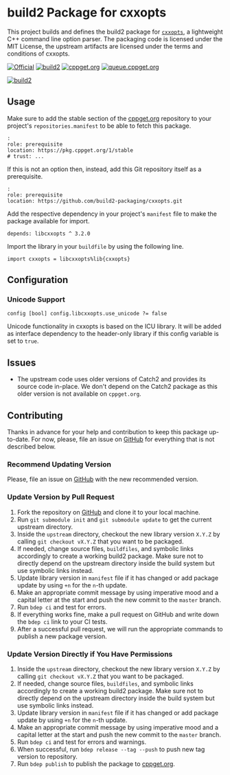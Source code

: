 # build2 Package for cxxopts

This project builds and defines the build2 package for [`cxxopts`](https://github.com/jarro2783/cxxopts), a lightweight C++ command line option parser.
The packaging code is licensed under the MIT License, the upstream artifacts are licensed under the terms and conditions of cxxopts.

[![Official](https://img.shields.io/website/https/github.com/jarro2783/cxxopts.svg?down_message=offline&label=Official&style=for-the-badge&up_color=blue&up_message=online)](https://github.com/jarro2783/cxxopts)
[![build2](https://img.shields.io/website/https/github.com/build2-packaging/cxxopts.svg?down_message=offline&label=build2&style=for-the-badge&up_color=blue&up_message=online)](https://github.com/build2-packaging/cxxopts)
[![cppget.org](https://img.shields.io/website/https/cppget.org/libcxxopts.svg?down_message=offline&label=cppget.org&style=for-the-badge&up_color=blue&up_message=online)](https://cppget.org/libcxxopts)
[![queue.cppget.org](https://img.shields.io/website/https/queue.cppget.org/libcxxopts.svg?down_message=empty&down_color=blue&label=queue.cppget.org&style=for-the-badge&up_color=orange&up_message=running)](https://queue.cppget.org/libcxxopts)

[![build2](https://github.com/build2-packaging/cxxopts/actions/workflows/build2.yml/badge.svg)](https://github.com/build2-packaging/cxxopts/actions/workflows/build2.yml)

## Usage

Make sure to add the stable section of the [cppget.org](https://cppget.org/?about) repository to your project's `repositories.manifest` to be able to fetch this package.

    :
    role: prerequisite
    location: https://pkg.cppget.org/1/stable
    # trust: ...

If this is not an option then, instead, add this Git repository itself as a prerequisite.

    :
    role: prerequisite
    location: https://github.com/build2-packaging/cxxopts.git

Add the respective dependency in your project's `manifest` file to make the package available for import.

```
depends: libcxxopts ^ 3.2.0
```

Import the library in your `buildfile` by using the following line.

```
import cxxopts = libcxxopts%lib{cxxopts}
```

## Configuration
### Unicode Support

    config [bool] config.libcxxopts.use_unicode ?= false

Unicode functionality in cxxopts is based on the ICU library.
It will be added as interface dependency to the header-only library if this config variable is set to `true`.

## Issues
- The upstream code uses older versions of Catch2 and provides its source code in-place. We don't depend on the Catch2 package as this older version is not available on `cppget.org`.

## Contributing
Thanks in advance for your help and contribution to keep this package up-to-date.
For now, please, file an issue on [GitHub](https://github.com/build2-packaging/cxxopts/issues) for everything that is not described below.

### Recommend Updating Version
Please, file an issue on [GitHub](https://github.com/build2-packaging/cxxopts/issues) with the new recommended version.

### Update Version by Pull Request
1. Fork the repository on [GitHub](https://github.com/build2-packaging/cxxopts) and clone it to your local machine.
2. Run `git submodule init` and `git submodule update` to get the current upstream directory.
3. Inside the `upstream` directory, checkout the new library version `X.Y.Z` by calling `git checkout vX.Y.Z` that you want to be packaged.
4. If needed, change source files, `buildfiles`, and symbolic links accordingly to create a working build2 package. Make sure not to directly depend on the upstream directory inside the build system but use symbolic links instead.
5. Update library version in `manifest` file if it has changed or add package update by using `+n` for the `n`-th update.
6. Make an appropriate commit message by using imperative mood and a capital letter at the start and push the new commit to the `master` branch.
7. Run `bdep ci` and test for errors.
8. If everything works fine, make a pull request on GitHub and write down the `bdep ci` link to your CI tests.
9. After a successful pull request, we will run the appropriate commands to publish a new package version.

### Update Version Directly if You Have Permissions
1. Inside the `upstream` directory, checkout the new library version `X.Y.Z` by calling `git checkout vX.Y.Z` that you want to be packaged.
2. If needed, change source files, `buildfiles`, and symbolic links accordingly to create a working build2 package. Make sure not to directly depend on the upstream directory inside the build system but use symbolic links instead.
3. Update library version in `manifest` file if it has changed or add package update by using `+n` for the `n`-th update.
4. Make an appropriate commit message by using imperative mood and a capital letter at the start and push the new commit to the `master` branch.
5. Run `bdep ci` and test for errors and warnings.
6. When successful, run `bdep release --tag --push` to push new tag version to repository.
7. Run `bdep publish` to publish the package to [cppget.org](https://cppget.org).
